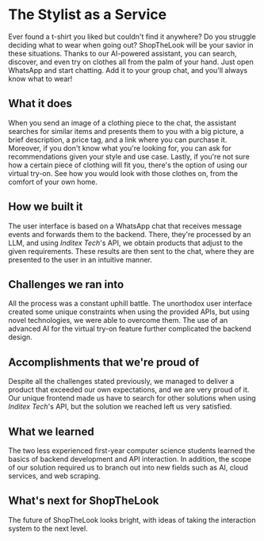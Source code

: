# The Stylist as a Service
Ever found a t-shirt you liked but couldn't find it anywhere? Do you struggle deciding what to wear when going out? ShopTheLook will be your savior in these situations. Thanks to our AI-powered assistant, you can search, discover, and even try on clothes all from the palm of your hand. Just open WhatsApp and start chatting. Add it to your group chat, and you'll always know what to wear!
## What it does
When you send an image of a clothing piece to the chat, the assistant searches for similar items and presents them to you with a big picture, a brief description, a price tag, and a link where you can purchase it. Moreover, if you don't know what you're looking for, you can ask for recommendations given your style and use case. Lastly, if you're not sure how a certain piece of clothing will fit you, there's the option of using our virtual try-on. See how you would look with those clothes on, from the comfort of your own home.
## How we built it
The user interface is based on a WhatsApp chat that receives message events and forwards them to the backend. There, they're processed by an LLM, and using _Inditex Tech_'s API, we obtain products that adjust to the given requirements. These results are then sent to the chat, where they are presented to the user in an intuitive manner.
## Challenges we ran into
All the process was a constant uphill battle. The unorthodox user interface created some unique constraints when using the provided APIs, but using novel technologies, we were able to overcome them. The use of an advanced AI for the virtual try-on feature further complicated the backend design.
## Accomplishments that we're proud of
Despite all the challenges stated previously, we managed to deliver a product that exceeded our own expectations, and we are very proud of it. Our unique frontend made us have to search for other solutions when using _Inditex Tech_'s API, but the solution we reached left us very satisfied.
## What we learned
The two less experienced first-year computer science students learned the basics of backend development and API interaction. In addition, the scope of our solution required us to branch out into new fields such as AI, cloud services, and web scraping.
## What's next for ShopTheLook
The future of ShopTheLook looks bright, with ideas of taking the interaction system to the next level.
